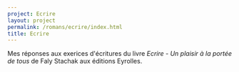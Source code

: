 ```yaml
---
project: Ecrire
layout: project
permalink: /romans/ecrire/index.html
title: Ecrire
---
```


Mes réponses aux exerices d'écritures du livre *Ecrire - Un plaisir à la portée de tous* de Faly Stachak aux éditions Eyrolles.